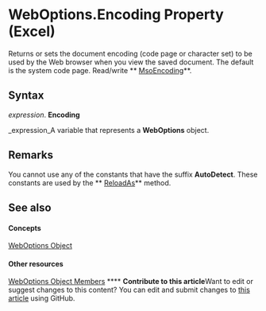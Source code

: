 
# WebOptions.Encoding Property (Excel)

Returns or sets the document encoding (code page or character set) to be used by the Web browser when you view the saved document. The default is the system code page. Read/write  ** [MsoEncoding](http://msdn.microsoft.com/library/286bed6e-6028-a252-5e4f-b505234d9d34%28Office.15%29.aspx)**.


## Syntax

 _expression_. **Encoding**

 _expression_A variable that represents a  **WebOptions** object.


## Remarks

You cannot use any of the constants that have the suffix  **AutoDetect**. These constants are used by the  ** [ReloadAs](ce6a9d1a-7945-3dca-ff2d-a42289c2ccf9.md)** method.


## See also


#### Concepts


 [WebOptions Object](d573637f-1891-4602-c961-091795e47356.md)
#### Other resources


 [WebOptions Object Members](4188ab11-5d84-aed8-2a2e-17881dcebe67.md)
****   **Contribute to this article**Want to edit or suggest changes to this content? You can edit and submit changes to  [this article](https://github.com/jhershey00/VBA_Excel_Test/OpenXMLCon/articles/99395ad8-4503-eac2-b194-6a4706e5264d.md) using GitHub.

